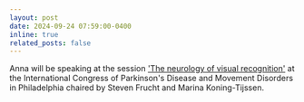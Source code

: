 ```yaml
---
layout: post
date: 2024-09-24 07:59:00-0400
inline: true
related_posts: false
---
```


Anna will be speaking at the session ['The neurology of visual recognition'](https://www.mdscongress.org/Sessions/2403.htm) at the International Congress of Parkinson's Disease and Movement Disorders in Philadelphia chaired by Steven Frucht and Marina Koning-Tijssen. 